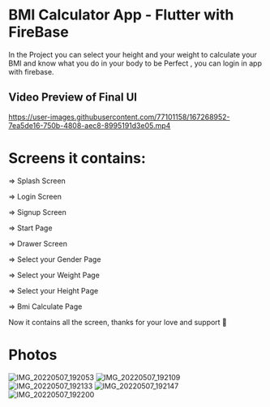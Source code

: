 # BMI Calculator App - Flutter with FireBase

In the Project you can select your height and your weight to calculate your BMI and know what you do in your body to be Perfect ,
you can login in app with firebase.

## Video Preview of Final UI

https://user-images.githubusercontent.com/77101158/167268952-7ea5de16-750b-4808-aec8-8995191d3e05.mp4

# Screens it contains:

=> Splash Screen

=> Login Screen

=> Signup Screen

=> Start Page

=> Drawer Screen

=> Select your Gender Page

=> Select your Weight Page

=> Select your Height Page

=> Bmi Calculate Page

Now it contains all the screen, thanks for your love and support 🙏

# Photos

![IMG_20220507_192053](https://user-images.githubusercontent.com/77101158/167269036-e6c27376-0638-40dc-a884-fdc82c0826d3.jpg)
![IMG_20220507_192109](https://user-images.githubusercontent.com/77101158/167269039-87472939-669c-4bd7-ad03-18b084653581.jpg)
![IMG_20220507_192133](https://user-images.githubusercontent.com/77101158/167269041-3dc7da05-b0b8-4e33-b07e-cb31f1c01376.jpg)
![IMG_20220507_192147](https://user-images.githubusercontent.com/77101158/167269044-cd00937c-396a-4de9-ba4c-62cac342f9a3.jpg)
![IMG_20220507_192200](https://user-images.githubusercontent.com/77101158/167269048-d56bfd05-eb24-4538-acb8-c17024fb6a09.jpg)
